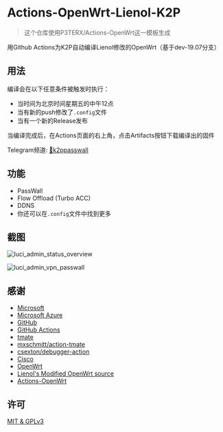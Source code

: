# Actions-OpenWrt-Lienol-K2P

> 这个仓库使用P3TERX/Actions-OpenWrt这一模板生成

用Github Actions为K2P自动编译Lienol修改的OpenWrt（基于dev-19.07分支）

## 用法

编译会在以下任意条件被触发时执行：

- 当时间为北京时间星期五的中午12点
- 当有新的push修改了`.config`文件
- 当有一个新的Release发布

当编译完成后，在Actions页面的右上角，点击Artifacts按钮下载编译出的固件

Telegram频道: [🚀k2ppasswall](https://t.me/k2ppasswall)

## 功能

- PassWall
- Flow Offload (Turbo ACC)
- DDNS
- 你还可以在`.config`文件中找到更多

## 截图

![luci_admin_status_overview](https://i.loli.net/2020/02/19/H87v1qBaoTbJXiN.png)

![luci_admin_vpn_passwall](https://i.loli.net/2020/02/19/GP7pya2oQgI4CO6.png)

## 感谢

- [Microsoft](https://www.microsoft.com)
- [Microsoft Azure](https://azure.microsoft.com)
- [GitHub](https://github.com)
- [GitHub Actions](https://github.com/features/actions)
- [tmate](https://github.com/tmate-io/tmate)
- [mxschmitt/action-tmate](https://github.com/mxschmitt/action-tmate)
- [csexton/debugger-action](https://github.com/csexton/debugger-action)
- [Cisco](https://www.cisco.com/)
- [OpenWrt](https://github.com/openwrt/openwrt)
- [Lienol's Modified OpenWrt source](https://github.com/Lienol/openwrt)
- [Actions-OpenWrt](https://github.com/P3TERX/Actions-OpenWrt)

## 许可

[MIT & GPLv3](https://github.com/DreamWalkerXZ/Actions-OpenWrt-Lienol-K2P/blob/master/LICENSE)

